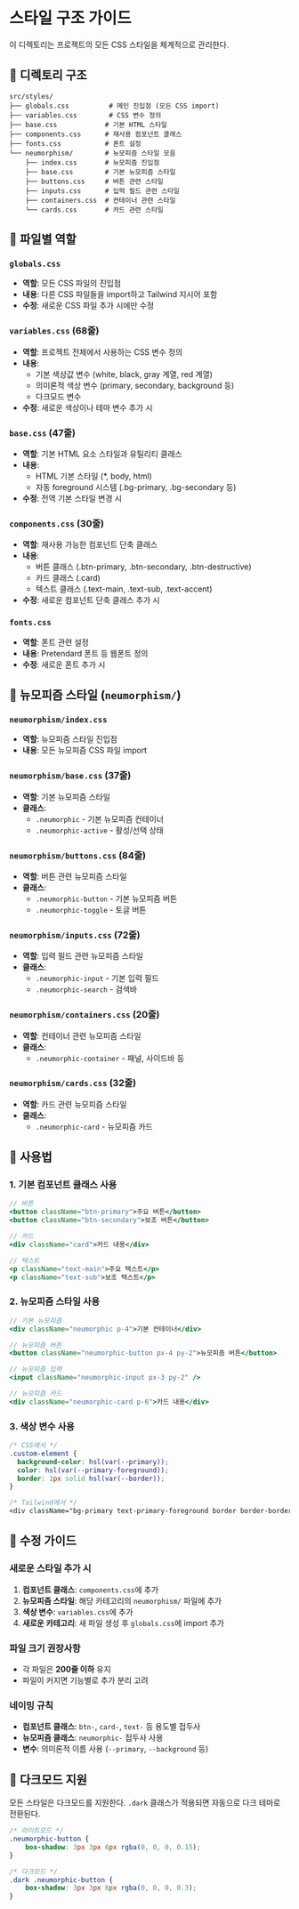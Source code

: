 # 스타일 구조 가이드

이 디렉토리는 프로젝트의 모든 CSS 스타일을 체계적으로 관리한다.

## 📁 디렉토리 구조

```plaintext
src/styles/
├── globals.css          # 메인 진입점 (모든 CSS import)
├── variables.css        # CSS 변수 정의
├── base.css            # 기본 HTML 스타일
├── components.css      # 재사용 컴포넌트 클래스
├── fonts.css           # 폰트 설정
└── neumorphism/        # 뉴모피즘 스타일 모음
    ├── index.css       # 뉴모피즘 진입점
    ├── base.css        # 기본 뉴모피즘 스타일
    ├── buttons.css     # 버튼 관련 스타일
    ├── inputs.css      # 입력 필드 관련 스타일
    ├── containers.css  # 컨테이너 관련 스타일
    └── cards.css       # 카드 관련 스타일
```

## 📄 파일별 역할

### `globals.css`

- **역할**: 모든 CSS 파일의 진입점
- **내용**: 다른 CSS 파일들을 import하고 Tailwind 지시어 포함
- **수정**: 새로운 CSS 파일 추가 시에만 수정

### `variables.css` (68줄)

- **역할**: 프로젝트 전체에서 사용하는 CSS 변수 정의
- **내용**:
  - 기본 색상값 변수 (white, black, gray 계열, red 계열)
  - 의미론적 색상 변수 (primary, secondary, background 등)
  - 다크모드 변수
- **수정**: 새로운 색상이나 테마 변수 추가 시

### `base.css` (47줄)

- **역할**: 기본 HTML 요소 스타일과 유틸리티 클래스
- **내용**:
  - HTML 기본 스타일 (\*, body, html)
  - 자동 foreground 시스템 (.bg-primary, .bg-secondary 등)
- **수정**: 전역 기본 스타일 변경 시

### `components.css` (30줄)

- **역할**: 재사용 가능한 컴포넌트 단축 클래스
- **내용**:
  - 버튼 클래스 (.btn-primary, .btn-secondary, .btn-destructive)
  - 카드 클래스 (.card)
  - 텍스트 클래스 (.text-main, .text-sub, .text-accent)
- **수정**: 새로운 컴포넌트 단축 클래스 추가 시

### `fonts.css`

- **역할**: 폰트 관련 설정
- **내용**: Pretendard 폰트 등 웹폰트 정의
- **수정**: 새로운 폰트 추가 시

## 🎨 뉴모피즘 스타일 (`neumorphism/`)

### `neumorphism/index.css`

- **역할**: 뉴모피즘 스타일 진입점
- **내용**: 모든 뉴모피즘 CSS 파일 import

### `neumorphism/base.css` (37줄)

- **역할**: 기본 뉴모피즘 스타일
- **클래스**:
  - `.neumorphic` - 기본 뉴모피즘 컨테이너
  - `.neumorphic-active` - 활성/선택 상태

### `neumorphism/buttons.css` (84줄)

- **역할**: 버튼 관련 뉴모피즘 스타일
- **클래스**:
  - `.neumorphic-button` - 기본 뉴모피즘 버튼
  - `.neumorphic-toggle` - 토글 버튼

### `neumorphism/inputs.css` (72줄)

- **역할**: 입력 필드 관련 뉴모피즘 스타일
- **클래스**:
  - `.neumorphic-input` - 기본 입력 필드
  - `.neumorphic-search` - 검색바

### `neumorphism/containers.css` (20줄)

- **역할**: 컨테이너 관련 뉴모피즘 스타일
- **클래스**:
  - `.neumorphic-container` - 패널, 사이드바 등

### `neumorphism/cards.css` (32줄)

- **역할**: 카드 관련 뉴모피즘 스타일
- **클래스**:
  - `.neumorphic-card` - 뉴모피즘 카드

## 🔧 사용법

### 1. 기본 컴포넌트 클래스 사용

```jsx
// 버튼
<button className="btn-primary">주요 버튼</button>
<button className="btn-secondary">보조 버튼</button>

// 카드
<div className="card">카드 내용</div>

// 텍스트
<p className="text-main">주요 텍스트</p>
<p className="text-sub">보조 텍스트</p>
```

### 2. 뉴모피즘 스타일 사용

```jsx
// 기본 뉴모피즘
<div className="neumorphic p-4">기본 컨테이너</div>

// 뉴모피즘 버튼
<button className="neumorphic-button px-4 py-2">뉴모피즘 버튼</button>

// 뉴모피즘 입력
<input className="neumorphic-input px-3 py-2" />

// 뉴모피즘 카드
<div className="neumorphic-card p-6">카드 내용</div>
```

### 3. 색상 변수 사용

```css
/* CSS에서 */
.custom-element {
  background-color: hsl(var(--primary));
  color: hsl(var(--primary-foreground));
  border: 1px solid hsl(var(--border));
}

/* Tailwind에서 */
<div className="bg-primary text-primary-foreground border border-border">
```

## 📝 수정 가이드

### 새로운 스타일 추가 시

1. **컴포넌트 클래스**: `components.css`에 추가
2. **뉴모피즘 스타일**: 해당 카테고리의 `neumorphism/` 파일에 추가
3. **색상 변수**: `variables.css`에 추가
4. **새로운 카테고리**: 새 파일 생성 후 `globals.css`에 import 추가

### 파일 크기 권장사항

- 각 파일은 **200줄 이하** 유지
- 파일이 커지면 기능별로 추가 분리 고려

### 네이밍 규칙

- **컴포넌트 클래스**: `btn-`, `card-`, `text-` 등 용도별 접두사
- **뉴모피즘 클래스**: `neumorphic-` 접두사 사용
- **변수**: 의미론적 이름 사용 (`--primary`, `--background` 등)

## 🌙 다크모드 지원

모든 스타일은 다크모드를 지원한다. `.dark` 클래스가 적용되면 자동으로 다크 테마로 전환된다.

```css
/* 라이트모드 */
.neumorphic-button {
	box-shadow: 3px 3px 6px rgba(0, 0, 0, 0.15);
}

/* 다크모드 */
.dark .neumorphic-button {
	box-shadow: 3px 3px 6px rgba(0, 0, 0, 0.3);
}
```

